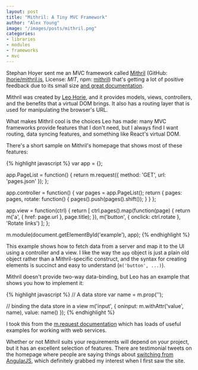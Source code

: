 ```yaml
---
layout: post
title: "Mithril: A Tiny MVC Framework"
author: "Alex Young"
image: "/images/posts/mithril.png"
categories:
- libraries
- modules
- frameworks
- mvc
---
```


Stephan Hoyer sent me an MVC framework called [Mithril](http://lhorie.github.io/mithril/) (GitHub: [lhorie/mithril.js](https://github.com/lhorie/mithril.js), License: _MIT_, npm: [mithril](https://www.npmjs.org/package/mithril)) that's getting a lot of positive feedback due to its small size [and great documentation](http://lhorie.github.io/mithril/getting-started.html).

Mithril was created by [Leo Horie](https://twitter.com/leohorie), and it provides models, views, controllers, and the benefits that a virtual DOM brings.  It also has a routing layer that is used for manipulating the browser's URL.

What makes Mithril cool is the choices Leo has made: many MVC frameworks provide features that I don't need, but I always find I want routing, data syncing features, and something like React's virtual DOM.

There's a short sample on Mithril's homepage that shows most of these features:

{% highlight javascript %}
var app = {};

app.PageList = function() {
  return m.request({ method: 'GET', url: 'pages.json' });
};

app.controller = function() {
  var pages = app.PageList();
  return {
    pages: pages,
    rotate: function() {
      pages().push(pages().shift());
    }
  }
};

app.view = function(ctrl) {
  return [
    ctrl.pages().map(function(page) {
      return m('a', { href: page.url }, page.title);
    }),
    m('button', { onclick: ctrl.rotate }, 'Rotate links')
  ];
};

m.module(document.getElementById('example'), app);
{% endhighlight %}

This example shows how to fetch data from a server and map it to the UI using a controller and a view.  I like the way the `app` object is just a plain old object rather than a Mithril-specific construct, and the syntax for creating elements is succinct and easy to understand (`m('button', ...)`).

Mithril doesn't provide two-way data-binding, but Leo has an example that shows you how to implement it:

{% highlight javascript %}
// A data store
var name = m.prop('');

// binding the data store in a view
m('input', { oninput: m.withAttr('value', name), value: name() });
{% endhighlight %}

I took this from the [m.request documentation](http://lhorie.github.io/mithril/mithril.request.html) which has loads of useful examples for working with web services.

Whether or not Mithril suits your requirements will depend on your project, but it has an excellent selection of features.  There are testimonial tweets on the homepage where people are saying things about [switching from AngularJS](https://twitter.com/sanityinc/status/471358494101504000), which definitely grabbed my interest when I first saw the site.

